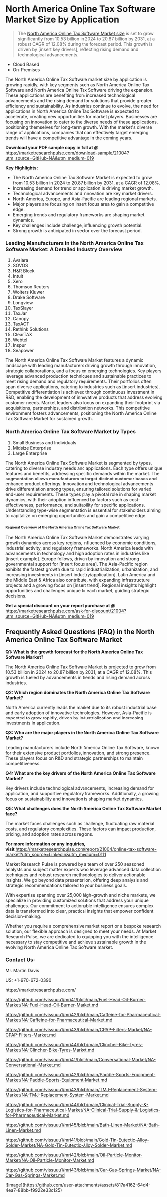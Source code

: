 <h1>North America Online Tax Software Market&nbsp;Size by Application</h1><blockquote><p>The <a href="https://marketresearchpulse.com/download-sample/21004?utm_source=GitHub-NA&amp;utm_medium=019">North America Online Tax Software Market size</a> is set to grow significantly from 10.53 billion in 2024 to 20.87 billion by 2031, at a robust CAGR of 12.08% during the forecast period. This growth is driven by [insert key drivers], reflecting rising demand and technological advancements.</p></blockquote><ul><li>Cloud Based<li> On-Premises</li></ul><p>The North America Online Tax Software market size by application is growing rapidly, with key segments such as North America Online Tax Software and North America Online Tax Software driving the expansion. These applications are benefiting from increased technological advancements and the rising demand for solutions that provide greater efficiency and sustainability. As industries continue to evolve, the need for applications in North America Online Tax Software is expected to accelerate, creating new opportunities for market players. Businesses are focusing on innovation to cater to the diverse needs of these applications, positioning themselves for long-term growth. With the market's diverse range of applications, companies that can effectively target emerging trends will have a competitive advantage in the coming years.</p><p><strong>Download your PDF sample copy in full at @ </strong><a href="https://marketresearchpulse.com/download-sample/21004?utm_source=GitHub-NA&amp;utm_medium=019">https://marketresearchpulse.com/download-sample/21004?utm_source=GitHub-NA&amp;utm_medium=019</a></p><p><strong>Key Highlights: </strong></p><ul><li>The North America Online Tax Software Market is expected to grow from 10.53 billion in 2024 to 20.87 billion by 2031, at a CAGR of 12.08%.</li><li>Increasing demand for trend or application is driving market growth.</li><li>Technological advancements and innovation are key market drivers.</li><li>North America, Europe, and Asia-Pacific are leading regional markets.</li><li>Major players are focusing on insert focus area to gain a competitive edge.</li><li>Emerging trends and regulatory frameworks are shaping market dynamics.</li><li>Key challenges include challenge, influencing growth potential.</li><li>Strong growth is anticipated in sector over the forecast period.</li></ul><h3>Leading Manufacturers in the North America Online Tax Software Market: A Detailed Industry Overview</h3><ol><li>Avalara</li><li>SOVOS</li><li>H&R Block</li><li>Intuit</li><li>Xero</li><li>Thomson Reuters</li><li>Wolters Kluwer</li><li>Drake Software</li><li>Longview</li><li>TaxSlayer</li><li>TaxJar</li><li>Canopy</li><li>TaxACT</li><li>Rethink Solutions</li><li>ClearTAX</li><li>Webtel</li><li>Inspur</li><li>Seapower</li></ol><div class="flex max-w-full flex-col flex-grow"><div class="min-h-8 text-message flex w-full flex-col items-end gap-2 whitespace-normal break-words [.text-message+&amp;]:mt-5" dir="auto" data-message-author-role="assistant" data-message-id="fd8432e4-4910-450d-b182-61b7bfb0a01f" data-message-model-slug="gpt-4o"><div class="flex w-full flex-col gap-1 empty:hidden first:pt-[3px]"><div class="markdown prose w-full break-words dark:prose-invert light"><p>The North America Online Tax Software Market features a dynamic landscape with leading manufacturers driving growth through innovation, strategic collaborations, and a focus on emerging technologies. Key players leverage advanced production techniques and sustainable practices to meet rising demand and regulatory requirements. Their portfolios often span diverse applications, catering to industries such as [insert industries]. Competitive differentiation is achieved through continuous investment in R&amp;D, enabling the development of innovative products that address evolving customer needs. Market leaders also focus on expanding their footprint via acquisitions, partnerships, and distribution networks. This competitive environment fosters advancements, positioning the North America Online Tax Software Market for sustained growth.</p></div></div></div></div><h3>North America Online Tax Software Market by Types</h3><ol><li>Small Business and Individuals<li> Midsize Enterprise<li> Large Enterprise</li></ol><div class="flex max-w-full flex-col flex-grow"><div class="min-h-8 text-message flex w-full flex-col items-end gap-2 whitespace-normal break-words [.text-message+&amp;]:mt-5" dir="auto" data-message-author-role="assistant" data-message-id="084470be-0bb7-4664-bddf-5156b4f41249" data-message-model-slug="gpt-4o-mini"><div class="flex w-full flex-col gap-1 empty:hidden first:pt-[3px]"><div class="markdown prose w-full break-words dark:prose-invert light"><p>The North America Online Tax Software Market is segmented by types, catering to diverse industry needs and applications. Each type offers unique features and benefits, addressing specific demands within the market. The segmentation allows manufacturers to target distinct customer bases and enhance product offerings. Innovation and technological advancements drive differentiation among types, ensuring tailored solutions for varied end-user requirements. These types play a pivotal role in shaping market dynamics, with their adoption influenced by factors such as cost-effectiveness, performance, and suitability for specific applications. Understanding type-wise segmentation is essential for stakeholders aiming to capitalize on emerging opportunities and gain a competitive edge.</p></div></div></div></div><h3><span style="font-size: 11px;">Regional Overview of the North America Online Tax Software Market</span></h3><div class="flex max-w-full flex-col flex-grow"><div class="min-h-8 text-message flex w-full flex-col items-end gap-2 whitespace-normal break-words [.text-message+&amp;]:mt-5" dir="auto" data-message-author-role="assistant" data-message-id="e9038762-ce64-4e30-91c9-9bd413514231" data-message-model-slug="gpt-4o-mini"><div class="flex w-full flex-col gap-1 empty:hidden first:pt-[3px]"><div class="markdown prose w-full break-words dark:prose-invert light"><p>The North America Online Tax Software Market demonstrates varying growth dynamics across key regions, influenced by economic conditions, industrial activity, and regulatory frameworks. North America leads with advancements in technology and high adoption rates in industries like [insert example]. Europe follows, driven by innovation and strong governmental support for [insert focus area]. The Asia-Pacific region exhibits the fastest growth due to rapid industrialization, urbanization, and increasing investments in [insert industry/application]. Latin America and the Middle East &amp; Africa also contribute, with expanding infrastructure projects and a growing focus on [insert trend]. Regional insights highlight opportunities and challenges unique to each market, guiding strategic decisions.</p></div></div></div></div><p><strong>Get a special discount on your report purchase at @ </strong><a href="https://marketresearchpulse.com/ask-for-discount/21004?utm_source=GitHub-NA&amp;utm_medium=019">https://marketresearchpulse.com/ask-for-discount/21004?utm_source=GitHub-NA&amp;utm_medium=019</a></p><h2>Frequently Asked Questions (FAQ) in the North America Online Tax Software Market</h2><p><strong>Q1: What is the growth forecast for the North America Online Tax Software Market?</strong></p><p>The North America Online Tax Software Market is projected to grow from 10.53 billion in 2024 to 20.87 billion by 2031, at a CAGR of 12.08%. This growth is fueled by advancements in trends and rising demand across industries.</p><p><strong>Q2: Which region dominates the North America Online Tax Software Market?</strong></p><p>North America currently leads the market due to its robust industrial base and early adoption of innovative technologies. However, Asia-Pacific is expected to grow rapidly, driven by industrialization and increasing investments in application.</p><p><strong>Q3: Who are the major players in the North America Online Tax Software Market?</strong></p><p>Leading manufacturers include North America Online Tax Software, known for their extensive product portfolios, innovation, and strong presence. These players focus on R&amp;D and strategic partnerships to maintain competitiveness.</p><p><strong>Q4: What are the key drivers of the North America Online Tax Software Market?</strong></p><p>Key drivers include technological advancements, increasing demand for application, and supportive regulatory frameworks. Additionally, a growing focus on sustainability and innovation is shaping market dynamics.</p><p><strong>Q5: What challenges does the North America Online Tax Software Market face?</strong></p><p>The market faces challenges such as challenge, fluctuating raw material costs, and regulatory complexities. These factors can impact production, pricing, and adoption rates across regions.</p><p><strong>For more information or any inquiries, visit&nbsp;</strong><a href="https://marketresearchpulse.com/report/21004/online-tax-software-market?utm_source=Linkedin&utm_medium=0111">https://marketresearchpulse.com/report/21004/online-tax-software-market?utm_source=Linkedin&utm_medium=0111</a></p><p>Market Research Pulse is powered by a team of over 250 seasoned analysts and subject matter experts who leverage advanced data collection techniques and robust research methodologies to deliver actionable insights. We go beyond data presentation, offering deep analysis and strategic recommendations tailored to your business goals.</p><p>With expertise spanning over 25,000 high-growth and niche markets, we specialize in providing customized solutions that address your unique challenges. Our commitment to actionable intelligence ensures complex data is transformed into clear, practical insights that empower confident decision-making.</p><p>Whether you require a comprehensive market report or a bespoke research solution, our flexible approach is designed to meet your needs. At Market Research Pulse, we are dedicated to equipping you with the intelligence necessary to stay competitive and achieve sustainable growth in the evolving North America Online Tax Software market.</p><h3><strong>Contact Us-</strong></h3><p>Mr. Martin Davis</p><p>US: +1-970-672-0390</p><p>https://marketresearchpulse.com/</p><p><a href="https://github.com/vissuuu1/mri41/blob/main/Fuel-Head-Oil-Burner-Market/NA-Fuel-Head-Oil-Burner-Market.md">https://github.com/vissuuu1/mri41/blob/main/Fuel-Head-Oil-Burner-Market/NA-Fuel-Head-Oil-Burner-Market.md</a></p><p><a href="https://github.com/vissuuu1/mri42/blob/main/Caffeine-for-Pharmaceutical-Market/NA-Caffeine-for-Pharmaceutical-Market.md">https://github.com/vissuuu1/mri42/blob/main/Caffeine-for-Pharmaceutical-Market/NA-Caffeine-for-Pharmaceutical-Market.md</a></p><p><a href="https://github.com/vissuuu1/mri43/blob/main/CPAP-Filters-Market/NA-CPAP-Filters-Market.md">https://github.com/vissuuu1/mri43/blob/main/CPAP-Filters-Market/NA-CPAP-Filters-Market.md</a></p><p><a href="https://github.com/vissuuu1/mri44/blob/main/Clincher-Bike-Tyres-Market/NA-Clincher-Bike-Tyres-Market.md">https://github.com/vissuuu1/mri44/blob/main/Clincher-Bike-Tyres-Market/NA-Clincher-Bike-Tyres-Market.md</a></p><p><a href="https://github.com/vissuuu1/mri41/blob/main/Conversational-Market/NA-Conversational-Market.md">https://github.com/vissuuu1/mri41/blob/main/Conversational-Market/NA-Conversational-Market.md</a></p><p><a href="https://github.com/vissuuu1/mri42/blob/main/Paddle-Sports-Equipment-Market/NA-Paddle-Sports-Equipment-Market.md">https://github.com/vissuuu1/mri42/blob/main/Paddle-Sports-Equipment-Market/NA-Paddle-Sports-Equipment-Market.md</a></p><p><a href="https://github.com/vissuuu1/mri43/blob/main/TMJ-Replacement-System-Market/NA-TMJ-Replacement-System-Market.md">https://github.com/vissuuu1/mri43/blob/main/TMJ-Replacement-System-Market/NA-TMJ-Replacement-System-Market.md</a></p><p><a href="https://github.com/vissuuu1/mri44/blob/main/Clinical-Trial-Supply-&-Logistics-for-Pharmaceutical-Market/NA-Clinical-Trial-Supply-&-Logistics-for-Pharmaceutical-Market.md">https://github.com/vissuuu1/mri44/blob/main/Clinical-Trial-Supply-&-Logistics-for-Pharmaceutical-Market/NA-Clinical-Trial-Supply-&-Logistics-for-Pharmaceutical-Market.md</a></p><p><a href="https://github.com/vissuuu1/mri45/blob/main/Bath-Linen-Market/NA-Bath-Linen-Market.md">https://github.com/vissuuu1/mri45/blob/main/Bath-Linen-Market/NA-Bath-Linen-Market.md</a></p><p><a href="https://github.com/vissuuu1/mri41/blob/main/Gold-Tin-Eutectic-Alloy-Solder-Market/NA-Gold-Tin-Eutectic-Alloy-Solder-Market.md">https://github.com/vissuuu1/mri41/blob/main/Gold-Tin-Eutectic-Alloy-Solder-Market/NA-Gold-Tin-Eutectic-Alloy-Solder-Market.md</a></p><p><a href="https://github.com/vissuuu1/mri42/blob/main/Oil-Particle-Monitor-Market/NA-Oil-Particle-Monitor-Market.md">https://github.com/vissuuu1/mri42/blob/main/Oil-Particle-Monitor-Market/NA-Oil-Particle-Monitor-Market.md</a></p><p><a href="https://github.com/vissuuu1/mri43/blob/main/Car-Gas-Springs-Market/NA-Car-Gas-Springs-Market.md">https://github.com/vissuuu1/mri43/blob/main/Car-Gas-Springs-Market/NA-Car-Gas-Springs-Market.md</a></p>
![image](https://github.com/user-attachments/assets/817a4162-64d4-4ea7-88bb-f9922e33c125)
